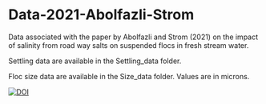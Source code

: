 # Data-2021-Abolfazli-Strom
Data associated with the paper by Abolfazli and Strom (2021) on the impact of salinity from road way salts on suspended flocs in fresh stream water.

Settling data are available in the Settling_data folder.

Floc size data are available in the Size_data folder. Values are in microns. 



[![DOI](https://zenodo.org/badge/DOI/10.5281/zenodo.5569675.svg)](https://doi.org/10.5281/zenodo.5569675)
